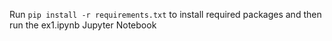Run `pip install -r requirements.txt` to install required packages and then run the ex1.ipynb Jupyter Notebook
